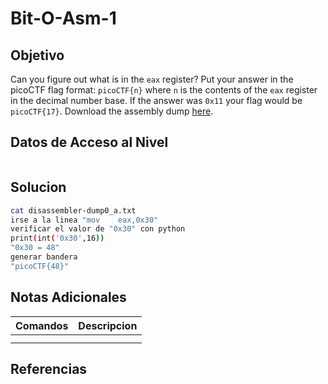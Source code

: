 # Bit-O-Asm-1
## Objetivo
Can you figure out what is in the `eax` register? Put your answer in the picoCTF flag format: `picoCTF{n}` where `n` is the contents of the `eax` register in the decimal number base. If the answer was `0x11` your flag would be `picoCTF{17}`. Download the assembly dump [here](https://artifacts.picoctf.net/c/509/disassembler-dump0_a.txt).
## Datos de Acceso al Nivel
```
```
## Solucion
```Bash
cat disassembler-dump0_a.txt
irse a la linea "mov    eax,0x30"
verificar el valor de "0x30" con python
print(int('0x30',16))
"0x30 = 48" 
generar bandera
"picoCTF{48}"
```
## Notas Adicionales
|**Comandos**|**Descripcion**|
|--------|-------------|
|||
|||
## Referencias

